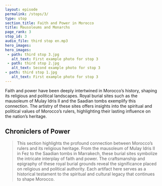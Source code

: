 ```yaml
---
layout: episode
permalink: /stops/3/
type: stop
section_title: Faith and Power in Morocco
title: Mausoleums and Monarchs 
page_rank: 3
stop_id: 3
audio_file: third stop en.mp3
hero_images:
hero_images:
 - path: third stop 3.jpg
   alt_text: First example photo for stop 3
 - path: third stop 2.jpg
   alt_text: Second example photo for stop 3
- path: third stop 1.jpg
   alt_text: First example photo for stop 3
---
```

Faith and power have been deeply intertwined in Morocco’s history, shaping its religious and political landscapes. Royal burial sites such as the mausoleum of Mulay Idris II and the Saadian tombs exemplify this connection. The artistry of these sites offers insights into the spiritual and political values of Morocco’s rulers, highlighting their lasting influence on the nation’s heritage.

## Chroniclers of Power

> This section highlights the profound connection between Morocco’s rulers and its religious heritage. From the mausoleum of Mulay Idris II in Fez to the Saadian tombs in Marrakech, these burial sites symbolize the intricate interplay of faith and power. The craftsmanship and epigraphy of these royal burial grounds reveal the significance placed on religious and political authority. Each artifact here serves as a historical testament to the spiritual and cultural legacy that continues to shape Morocco.
